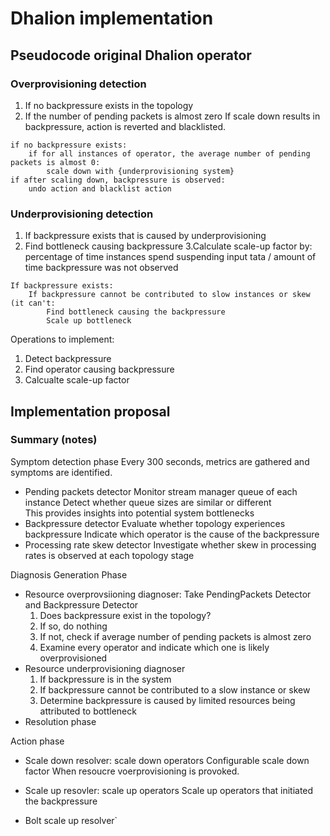 # Dhalion implementation

## Pseudocode original Dhalion operator



### Overprovisioning detection
1. If no backpressure exists in the topology
2. If the number of pending packets is almost zero
If scale down results in backpressure, action is reverted and blacklisted.

``` 
if no backpressure exists:
    if for all instances of operator, the average number of pending packets is almost 0:
        scale down with {underprovisioning system}
if after scaling down, backpressure is observed:
    undo action and blacklist action
```

### Underprovisioning detection
1. If backpressure exists that is caused by underprovisioning
2. Find bottleneck causing backpressure
3.Calculate scale-up factor by:
   percentage of time instances spend suspending input tata 
   / amount of time backpressure was not observed
 
``` 
If backpressure exists:
    If backpressure cannot be contributed to slow instances or skew (it can't:
        Find bottleneck causing the backpressure
        Scale up bottleneck
```       

Operations to implement:
1. Detect backpressure
2. Find operator causing backpressure
3. Calcualte scale-up factor


## Implementation proposal




### Summary (notes)

Symptom detection phase
Every 300 seconds, metrics are gathered and symptoms are identified.
- Pending packets detector
    Monitor stream manager queue of each instance
    Detect whether queue sizes are similar or different    
    This provides insights into potential system bottlenecks
- Backpressure detector
    Evaluate whether topology experiences backpressure
    Indicate which operator is the cause of the backpressure
- Processing rate skew detector
    Investigate whether skew in processing rates is observed at each topology stage
    
Diagnosis Generation Phase
- Resource overprovsiioning diagnoser: 
    Take PendingPackets Detector and Backpressure Detector
    1. Does backpressure exist in the topology?
    2. If so, do nothing
    3. If not, check if average number of pending packets is almost zero
    4. Examine every operator and indicate which one is likely overprovisioned
- Resource underprovisioning diagnoser
    1. If backpressure is in the system
    2. If backpressure cannot be contributed to a slow instance or skew
    3. Determine backpressure is caused by limited resources being attributed to bottleneck
- Resolution phase

Action phase
- Scale down resolver: scale down operators
    Configurable scale down factor
    When resoucre voerprovisioning is provoked.
- Scale up resovler: scale up operators
    Scale up operators that initiated the backpressure

- Bolt scale up resolver`